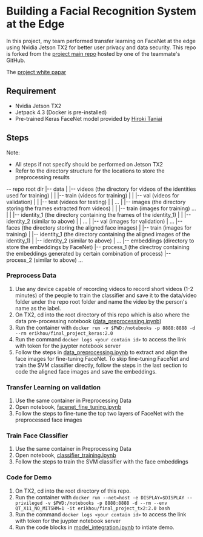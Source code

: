 # Building a Facial Recognition System at the Edge

In this project, my team performed transfer learning on FaceNet at the edge using Nvidia Jetson TX2 for better user privacy and data security. This repo is forked from the [project main repo](https://github.com/adamxjohns/w251project) hosted by one of the teammate's GitHub.

The [project white papar](https://github.com/adamxjohns/w251project/blob/master/w251%20final%20project%20report%20final.pdf)

## Requirement

* Nvidia Jetson TX2
* Jetpack 4.3 (Docker is pre-installed)
* Pre-trained Keras FaceNet model provided by [Hiroki Taniai](https://github.com/nyoki-mtl/keras-facenet)
## Steps

Note:
* All steps if not specify should be performed on Jetson TX2 
* Refer to the directory structure for the locations to store the preprocessing results

-- repo root dir
   |-- data
   |   |-- videos (the directory for videos of the identities used for training)
   |   |   |-- train (videos for training) 
   |   |   |-- val (videos for validation)
   |   |   |-- test (videos for testing)
   |   |   ... 
   |   |-- images (the directory storing the frames extracted from videos)
   |   |   |-- train (images for training) 
   ... |   |   |-- identity_1 (the directory containing the frames of the identity_1)
       |   |   |-- identity_2 (similar to above)
       |   |   ...
       |   |-- val (images for validation)
       |   ...
       |-- faces (the directory storing the aligned face images)
       |   |-- train (images for training) 
           |   |-- identity_1 (the directory containing the aligned images of the identity_1)
           |   |-- identity_2 (similar to above)
       |   ...
       |-- embeddings (directory to store the embeddings by FaceNet)
           |-- process_1 (the directroy containing the embeddings generated by certain combination of process)
           |-- process_2 (similar to above)
           ...

### Preprocess Data
1. Use any device capable of recording videos to record short videos (1-2 minutes) of the people to train the classifier and save it to the data/video folder under the repo root folder and name the video by the person's name as the label. 
2. On TX2, cd into the root directory of this repo which is also where the data pre-processing notebook ([data_preprocessing.ipynb](https://github.com/adamxjohns/w251project/blob/master/data_preprocessing.ipynb))
3. Run the container with `docker run -v $PWD:/notebooks -p 8888:8888 -d --rm erikhou/final_project_keras:2.0`
4. Run the command `docker logs <your contain id>` to access the link with token for the juypter notebook server
5. Follow the steps in [data_preprocessing.ipynb](https://github.com/adamxjohns/w251project/blob/master/data_preprocessing.ipynb) to extract and align the face images for fine-tuning FaceNet. To skip fine-tuning FaceNet and train the SVM classifier directly, follow the steps in the last section to code the aligned face images and save the embeddings.

### Transfer Learning on validation
1. Use the same container in Preprocessing Data
2. Open notebook, [facenet_fine_tuning.ipynb](https://github.com/adamxjohns/w251project/blob/master/facenet_fine_tuning.ipynb)
3. Follow the steps to fine-tune the top two layers of FaceNet with the preprocessed face images

### Train Face Classifier
1. Use the same container in Preprocessing Data
2. Open notebook, [classifier_training.ipynb](https://github.com/adamxjohns/w251project/blob/master/classifier_training.ipynb)
3. Follow the steps to train the SVM classifier with the face embeddings

### Code for Demo
1. On TX2, cd into the root directory of this repo.
2. Run the container with `docker run --net=host -e DISPLAY=$DISPLAY --privileged -v $PWD:/notebooks -p 8888:8888 -d --rm --env QT_X11_NO_MITSHM=1 -it erikhou/final_project_tx2:2.0 bash`
3. Run the command `docker logs <your contain id>` to access the link with token for the juypter notebook server
4. Run the code blocks in [model_integration.ipynb](https://github.com/adamxjohns/w251project/blob/master/model_integration.ipynb)
to intiate demo.


